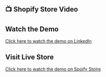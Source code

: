 ## 📺 Shopify Store Video

## Watch the Demo

[Click here to watch the demo on LinkedIn](https://www.linkedin.com/feed/update/urn:li:activity:7362453226329120768/)


## Visit Live Store

[Click here to watch the demo on Spoify Stolre](https://cpeqn4-zz.myshopify.com)



